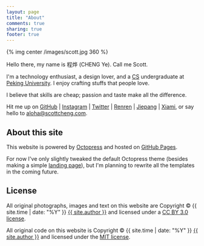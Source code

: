 ```yaml
---
layout: page
title: "About"
comments: true
sharing: true
footer: true
---
```


{% img center /images/scott.jpg 360 %}

Hello there, my name is 程烨 (CHENG Ye). Call me Scott.

I'm a technology enthusiast, a design lover, and a [CS](http://en.wikipedia.org/wiki/Computer_science) undergraduate at [Peking University](http://www.pku.edu.cn/). I enjoy crafting stuffs that people love.

I believe that skills are cheap; passion and taste make all the difference.

Hit me up on
<span class="social-link" style="color:#000">[GitHub](https://github.com/scottcheng)</span> |
<span class="social-link" style="color:#a37559">[Instagram](http://instajelly.com/scottcheng)</span> |
<span class="social-link" style="color:#4fd3ff">[Twitter](https://twitter.com/sctcheng)</span> |
<span class="social-link" style="color:#005eac">[Renren](http://www.renren.com/scott_cheng)</span> |
<span class="social-link" style="color:#dd3d31">[Jiepang](http://jiepang.com/user/263566308)</span> |
<span class="social-link" style="color:#f50">[Xiami](http://www.xiami.com/u/1920321)</span>,
or say hello to <span class="social-link" style="color:#e14f44"><aloha@scottcheng.com></span>.


About this site
---

This website is powered by [Octopress](http://octopress.org) and hosted on [GitHub Pages](http://pages.github.com/).

For now I've only slightly tweaked the default Octopress theme (besides making a simple [landing page](/)), but I'm planning to rewrite all the templates in the coming future.


License
---

All original photographs, images and text on this website are Copyright &copy; {{ site.time | date: "%Y" }} [{{ site.author }}](http://scottcheng.com/) and licensed under a [CC BY 3.0 license](http://creativecommons.org/licenses/by/3.0/).

All original code on this website is Copyright &copy; {{ site.time | date: "%Y" }} [{{ site.author }}](http://scottcheng.com/) and licensed under the [MIT license](http://opensource.org/comment/935).

<script src='/javascripts/libs/jquery.min.js'></script>
<script>
$(function() {
  $('.social-link').click(function() {
    _gaq.push(['_trackEvent', 'About', 'Connect', $(this).text()]);
  });
});
</script>